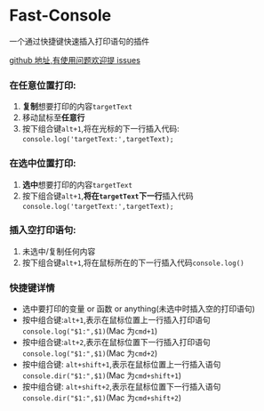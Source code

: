 # Fast-Console

一个通过快捷键快速插入打印语句的插件

[github 地址,有使用问题欢迎提 issues](https://github.com/LAF523/fast-console.git)

### 在任意位置打印:

1. **复制**想要打印的内容`targetText`
2. 移动鼠标至**任意行**
3. 按下组合键`alt+1`,将在光标的下一行插入代码: `console.log('targetText:',targetText);`

###  在选中位置打印:

1. **选中**想要打印的内容`targetText`
2. 按下组合键`alt+1`,**将在`targetText`下一行**插入代码`console.log('targetText:',targetText);`

### 插入空打印语句:

1. 未选中/复制任何内容
2. 按下组合键`alt+1`,将在鼠标所在的下一行插入代码`console.log()`

### 快捷键详情

- 选中要打印的变量 or 函数 or anything(未选中时插入空的打印语句)
- 按中组合键:`alt+1`,表示在鼠标位置上一行插入打印语句`console.log("$1:",$1)`(Mac 为`cmd+1`)
- 按中组合键:`alt+2`,表示在鼠标位置下一行插入打印语句`console.log("$1:",$1)`(Mac 为`cmd+2`)
- 按中组合键: `alt+shift+1`,表示在鼠标位置上一行插入语句`console.dir("$1:",$1)`(Mac 为`cmd+shift+1`)
- 按中组合键: `alt+shift+2`,表示在鼠标位置下一行插入语句`console.dir("$1:",$1)`(Mac 为`cmd+shift+2`)
